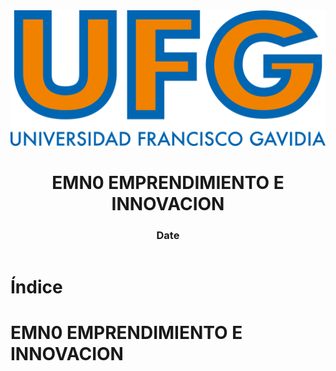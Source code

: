 <!-- title: EMN0 EMPRENDIMIENTO E INNOVACION -->

<link rel="stylesheet" href="../../static/style.css">

<script defer src="../../static/script.js"></script>

<header>

<img src="../../static/logo.png">

# EMN0 EMPRENDIMIENTO E INNOVACION <!-- omit in toc -->

### Date <!-- omit in toc -->

</header>

<toc>

# Índice <!-- omit in toc -->

</toc>

# EMN0 EMPRENDIMIENTO E INNOVACION

